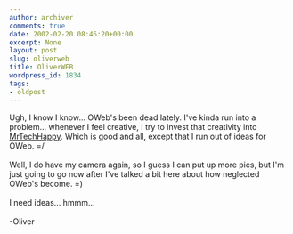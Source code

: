 ```yaml
---
author: archiver
comments: true
date: 2002-02-20 08:46:20+00:00
excerpt: None
layout: post
slug: oliverweb
title: OliverWEB
wordpress_id: 1834
tags:
- oldpost
---
```


Ugh, I know I know... OWeb's been dead lately. I've kinda run into a problem... whenever I feel creative, I try to invest that creativity into <a href="http://www.mrtechhappy.com">MrTechHappy</a>. Which is good and all, except that I run out of ideas for OWeb. =/<br /><br />Well, I do have my camera again, so I guess I can put up more pics, but I'm just going to go now after I've talked a bit here about how neglected OWeb's become. =)<br /><br />I need ideas... hmmm...<br /><br />-Oliver
